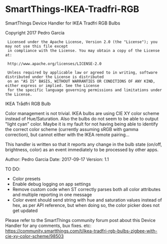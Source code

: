 # SmartThings-IKEA-Tradfri-RGB
SmartThings Device Handler for IKEA Tradfri RGB Bulbs


Copyright 2017 Pedro Garcia

     Licensed under the Apache License, Version 2.0 (the "License"); you may not use this file except
     in compliance with the License. You may obtain a copy of the License at:
     
     http://www.apache.org/licenses/LICENSE-2.0
     
     Unless required by applicable law or agreed to in writing, software distributed under the License is distributed
     on an "AS IS" BASIS, WITHOUT WARRANTIES OR CONDITIONS OF ANY KIND, either express or implied. See the License
     for the specific language governing permissions and limitations under the License.

IKEA Trådfri RGB Bulb

Color management is not trivial. IKEA bulbs are using CIE XY color scheme instead of Hue/Saturation. Also the 
bulbs do not seem to be able to output "light cyan" color. Maybe it is my fault for not having being able to
identify the correct color scheme (currently assuming sRGB with gamma correction), but cannot either with the 
IKEA remote pairing...

This handler is written so that it reports any change in the bulb state (on/off, brightness, color) as an event 
immediately to be processed by other apps.

Author: Pedro Garcia
Date: 2017-09-17
Version: 1.1

TO DO:
 * Color presets
 * Enable debug logging on app settings
 * Remove custom code when ST correctly parses both all color attributes and multiple reporting in one message
 * Color event should send string with hue and saturation values instead of hex, as per API reference, but when
   doing so, the color picker does not get updated 

Please refer to the SmartThings community forum post about this Device Handler for any comments, bux fixes. etc:
 https://community.smartthings.com/t/ikea-tradfri-rgb-bulbs-zigbee-with-cie-xy-color-scheme/98503
